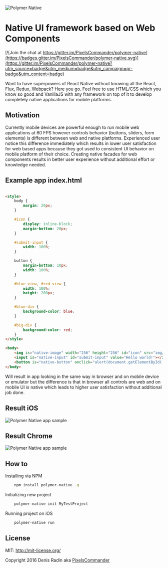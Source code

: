 ![Polymer Native](https://github.com/PixelsCommander/polymer-native/blob/master/figures/logo.png?raw=true)

Native UI framework based on Web Components
===========================================

[![Join the chat at https://gitter.im/PixelsCommander/polymer-native](https://badges.gitter.im/PixelsCommander/polymer-native.svg)](https://gitter.im/PixelsCommander/polymer-native?utm_source=badge&utm_medium=badge&utm_campaign=pr-badge&utm_content=badge)

Want to have superpowers of React Native without knowing all the React, Flux, Redux, Webpack? Here you go. Feel free to use HTML/CSS which you know so good and VanillaJS with any framework on top of it to develop completely native applications for mobile platforms.

Motivation
----------
Currently mobile devices are powerful enough to run mobile web applications at 60 FPS however controls behavior (buttons, sliders, form elements) is different between web and native platforms. Experienced user notice this difference immediately which results in lower user satisfaction for web based apps because they got used to consistent UI behavior on mobile platform of their choice. Creating native facades for web components results in better user experience without additional effort or knowledge needed.

Example app index.html
----------------------

```html

<style>
    body {
        margin: 20px;
    }

    #icon {
        display: inline-block;
        margin-bottom: 20px;
    }

    #submit-input {
        width: 100%;
    }

    button {
        margin-bottom: 10px;
        width: 100%;
    }

    #blue-view, #red-view {
        width: 100%;
        height: 200px;
    }

    #blue-div {
        background-color: blue;
    }

    #big-div {
        background-color: red;
    }
</style>

<body>
    <img is="native-image" width="256" height="256" id="icon" src="img/lenna.png"></img>
    <input is="native-input" id="submit-input" value="Hello world!"></input>
    <button is="native-button" onclick="alert(document.getElementById('submit-input').value);">Alert input value</button>
</body>
```

Will result in app looking in the same way in browser and on mobile device or emulator but the difference is that in browser all controls are web and on mobile UI is native which leads to higher user satisfaction without additional job done.

Result iOS
-------------
![Polymer Native app sample](https://github.com/PixelsCommander/polymer-native/blob/master/figures/app-screen.png?raw=true)

Result Chrome
-------------
![Polymer Native app sample](https://github.com/PixelsCommander/polymer-native/blob/master/figures/app-screen-browser.png?raw=true)


How to
------

Installing via NPM

```bash
    npm install polymer-native -g
```

Initializing new project

```bash
    polymer-native init MyTestProject
```

Running project on iOS

```bash
    polymer-native run
```

License
-------
MIT: http://mit-license.org/

Copyright 2016 Denis Radin aka [PixelsCommander](http://pixelscommander.com)
